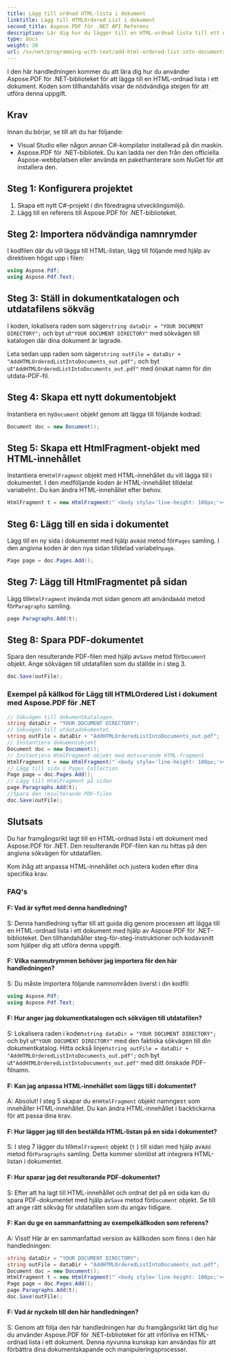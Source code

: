 ```yaml
---
title: Lägg till ordnad HTML-lista i dokument
linktitle: Lägg till HTMLOrdered List i dokument
second_title: Aspose.PDF för .NET API Referens
description: Lär dig hur du lägger till en HTML-ordnad lista till ett dokument med Aspose.PDF för .NET.
type: docs
weight: 30
url: /sv/net/programming-with-text/add-html-ordered-list-into-documents/
---
```

I den här handledningen kommer du att lära dig hur du använder Aspose.PDF för .NET-biblioteket för att lägga till en HTML-ordnad lista i ett dokument. Koden som tillhandahålls visar de nödvändiga stegen för att utföra denna uppgift.

## Krav
Innan du börjar, se till att du har följande:

- Visual Studio eller någon annan C#-kompilator installerad på din maskin.
- Aspose.PDF för .NET-bibliotek. Du kan ladda ner den från den officiella Aspose-webbplatsen eller använda en pakethanterare som NuGet för att installera den.

## Steg 1: Konfigurera projektet
1. Skapa ett nytt C#-projekt i din föredragna utvecklingsmiljö.
2. Lägg till en referens till Aspose.PDF för .NET-biblioteket.

## Steg 2: Importera nödvändiga namnrymder
I kodfilen där du vill lägga till HTML-listan, lägg till följande med hjälp av direktiven högst upp i filen:

```csharp
using Aspose.Pdf;
using Aspose.Pdf.Text;
```

## Steg 3: Ställ in dokumentkatalogen och utdatafilens sökväg
 I koden, lokalisera raden som säger`string dataDir = "YOUR DOCUMENT DIRECTORY";` och byt ut`"YOUR DOCUMENT DIRECTORY"` med sökvägen till katalogen där dina dokument är lagrade.

 Leta sedan upp raden som säger`string outFile = dataDir + "AddHTMLOrderedListIntoDocuments_out.pdf";` och byt ut`"AddHTMLOrderedListIntoDocuments_out.pdf"` med önskat namn för din utdata-PDF-fil.

## Steg 4: Skapa ett nytt dokumentobjekt
 Instantiera en ny`Document` objekt genom att lägga till följande kodrad:

```csharp
Document doc = new Document();
```

## Steg 5: Skapa ett HtmlFragment-objekt med HTML-innehållet
 Instantiera en`HtmlFragment` objekt med HTML-innehållet du vill lägga till i dokumentet. I den medföljande koden är HTML-innehållet tilldelat variabeln`t`. Du kan ändra HTML-innehållet efter behov.

```csharp
HtmlFragment t = new HtmlFragment("`<body style='line-height: 100px;'><ul><li>First</li><li>Second</li><li>Third</li><li >Fourth</li><li>Fifth</li></ul>Text after the list.<br/>Next line<br/>Last line</body>`");
```

## Steg 6: Lägg till en sida i dokumentet
 Lägg till en ny sida i dokumentet med hjälp av`Add` metod för`Pages` samling. I den angivna koden är den nya sidan tilldelad variabeln`page`.

```csharp
Page page = doc.Pages.Add();
```

## Steg 7: Lägg till HtmlFragmentet på sidan
 Lägg till`HtmlFragment` invända mot sidan genom att använda`Add` metod för`Paragraphs` samling.

```csharp
page.Paragraphs.Add(t);
```

## Steg 8: Spara PDF-dokumentet
 Spara den resulterande PDF-filen med hjälp av`Save` metod för`Document` objekt. Ange sökvägen till utdatafilen som du ställde in i steg 3.

```csharp
doc.Save(outFile);
```

### Exempel på källkod för Lägg till HTMLOrdered List i dokument med Aspose.PDF för .NET 
```csharp
// Sökvägen till dokumentkatalogen.
string dataDir = "YOUR DOCUMENT DIRECTORY";
// Sökvägen till utdatadokumentet.
string outFile = dataDir + "AddHTMLOrderedListIntoDocuments_out.pdf";
// Instantiera dokumentobjekt
Document doc = new Document();
// Instantiera HtmlFragment-objekt med motsvarande HTML-fragment
HtmlFragment t = new HtmlFragment("`<body style='line-height: 100px;'><ul><li>First</li><li>Second</li><li>Third</li><li>Fourth</li><li>Fifth</li></ul>Text after the list.<br/>Next line<br/>Last line</body>`");
// Lägg till sida i Pages Collection
Page page = doc.Pages.Add();
// Lägg till HtmlFragment på sidan
page.Paragraphs.Add(t);
//Spara den resulterande PDF-filen
doc.Save(outFile);
```

## Slutsats
Du har framgångsrikt lagt till en HTML-ordnad lista i ett dokument med Aspose.PDF för .NET. Den resulterande PDF-filen kan nu hittas på den angivna sökvägen för utdatafilen.

Kom ihåg att anpassa HTML-innehållet och justera koden efter dina specifika krav.

### FAQ's

#### F: Vad är syftet med denna handledning?

S: Denna handledning syftar till att guida dig genom processen att lägga till en HTML-ordnad lista i ett dokument med hjälp av Aspose.PDF för .NET-biblioteket. Den tillhandahåller steg-för-steg-instruktioner och kodavsnitt som hjälper dig att utföra denna uppgift.

#### F: Vilka namnutrymmen behöver jag importera för den här handledningen?

S: Du måste importera följande namnområden överst i din kodfil:

```csharp
using Aspose.Pdf;
using Aspose.Pdf.Text;
```

#### F: Hur anger jag dokumentkatalogen och sökvägen till utdatafilen?

 S: Lokalisera raden i koden`string dataDir = "YOUR DOCUMENT DIRECTORY";` och byt ut`"YOUR DOCUMENT DIRECTORY"` med den faktiska sökvägen till din dokumentkatalog. Hitta också linjen`string outFile = dataDir + "AddHTMLOrderedListIntoDocuments_out.pdf";` och byt ut`"AddHTMLOrderedListIntoDocuments_out.pdf"` med ditt önskade PDF-filnamn.

#### F: Kan jag anpassa HTML-innehållet som läggs till i dokumentet?

 A: Absolut! I steg 5 skapar du en`HtmlFragment` objekt namnges`t` som innehåller HTML-innehållet. Du kan ändra HTML-innehållet i backtickarna för att passa dina krav.

#### F: Hur lägger jag till den beställda HTML-listan på en sida i dokumentet?

 S: I steg 7 lägger du till`HtmlFragment` objekt (`t` ) till sidan med hjälp av`Add` metod för`Paragraphs` samling. Detta kommer sömlöst att integrera HTML-listan i dokumentet.

#### F: Hur sparar jag det resulterande PDF-dokumentet?

 S: Efter att ha lagt till HTML-innehållet och ordnat det på en sida kan du spara PDF-dokumentet med hjälp av`Save` metod för`Document` objekt. Se till att ange rätt sökväg för utdatafilen som du angav tidigare.

#### F: Kan du ge en sammanfattning av exempelkällkoden som referens?

A: Visst! Här är en sammanfattad version av källkoden som finns i den här handledningen:

```csharp
string dataDir = "YOUR DOCUMENT DIRECTORY";
string outFile = dataDir + "AddHTMLOrderedListIntoDocuments_out.pdf";
Document doc = new Document();
HtmlFragment t = new HtmlFragment("`<body style='line-height: 100px;'><ul><li>First</li><li>Second</li><li>Third</li><li>Fourth</li><li>Fifth</li></ul>Text after the list.<br/>Next line<br/>Last line</body>`");
Page page = doc.Pages.Add();
page.Paragraphs.Add(t);
doc.Save(outFile);
```

#### F: Vad är nyckeln till den här handledningen?

S: Genom att följa den här handledningen har du framgångsrikt lärt dig hur du använder Aspose.PDF för .NET-biblioteket för att införliva en HTML-ordnad lista i ett dokument. Denna nyvunna kunskap kan användas för att förbättra dina dokumentskapande och manipuleringsprocesser.